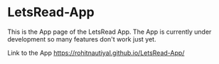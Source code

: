 # LetsRead-App
This is the App page of the LetsRead App. The App is currently under development so many features don't work just yet.

Link to the App https://rohitnautiyal.github.io/LetsRead-App/